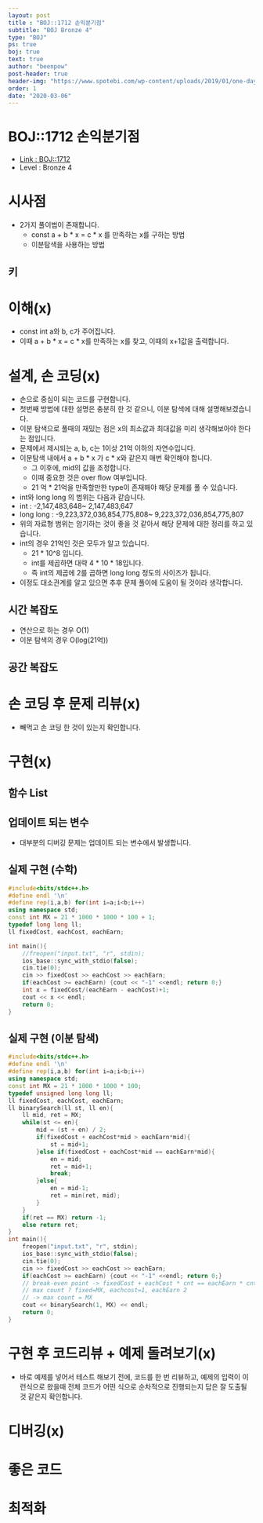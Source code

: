 ```yaml
---
layout: post
title : "BOJ::1712 손익분기점"
subtitle: "BOJ Bronze 4"
type: "BOJ"
ps: true
boj: true
text: true
author: "beenpow"
post-header: true
header-img: "https://www.spotebi.com/wp-content/uploads/2019/01/one-day-day-one-workout-motivation-spotebi.jpg"
order: 1
date: "2020-03-06"
---
```



# BOJ::1712 손익분기점
- [Link : BOJ::1712](https://www.acmicpc.net/problem/1712)
- Level : Bronze 4

# 시사점
- 2가지 풀이법이 존재합니다.
  - const a + b * x = c * x 를 만족하는 x를 구하는 방법
  - 이분탐색을 사용하는 방법

## 키

# 이해(x)
- const int a와 b, c가 주어집니다.
- 이때 a + b * x = c * x를 만족하는 x를 찾고, 이때의 x+1값을 출력합니다.

# 설계, 손 코딩(x)
- 손으로 중심이 되는 코드를 구현합니다.
- 첫번째 방법에 대한 설명은 충분히 한 것 같으니, 이분 탐색에 대해 설명해보겠습니다.
- 이분 탐색으로 풀때의 재밌는 점은 x의 최소값과 최대값을 미리 생각해보아야 한다는 점입니다.
- 문제에서 제시되는 a, b, c는 1이상 21억 이하의 자연수입니다.
- 이분탐색 내에서 a + b * x 가 c * x와 같은지 매번 확인해야 합니다.
  - 그 이후에, mid의 값을 조정합니다.
  - 이때 중요한 것은 over flow 여부입니다.
  - 21 억 * 21억을 만족할만한 type이 존재해야 해당 문제를 풀 수 있습니다.
- int와 long long 의 범위는 다음과 같습니다.
- int       : -2,147,483,648~ 2,147,483,647
- long long : -9,223,372,036,854,775,808~ 9,223,372,036,854,775,807 
- 위의 자료형 범위는 암기하는 것이 좋을 것 같아서 해당 문제에 대한 정리를 하고 있습니다.
- int의 경우 21억인 것은 모두가 알고 있습니다.
  - 21 * 10^8 입니다.
  - int를 제곱하면 대략 4 * 10 * 18입니다.
  - 즉 int의 제곱에 2를 곱하면 long long 정도의 사이즈가 됩니다.
- 이정도 대소관계를 알고 있으면 추후 문제 풀이에 도움이 될 것이라 생각합니다.


## 시간 복잡도
- 연산으로 하는 경우 O(1)
- 이분 탐색의 경우 O(log(21억))

## 공간 복잡도

# 손 코딩 후 문제 리뷰(x)
- 빼먹고 손 코딩 한 것이 있는지 확인합니다.

# 구현(x)

## 함수 List 

## 업데이트 되는 변수
- 대부분의 디버깅 문제는 업데이트 되는 변수에서 발생합니다.

## 실제 구현 (수학)

```cpp
#include<bits/stdc++.h>
#define endl '\n'
#define rep(i,a,b) for(int i=a;i<b;i++)
using namespace std;
const int MX = 21 * 1000 * 1000 * 100 + 1;
typedef long long ll;
ll fixedCost, eachCost, eachEarn;

int main(){
    //freopen("input.txt", "r", stdin);
    ios_base::sync_with_stdio(false);
    cin.tie(0);
    cin >> fixedCost >> eachCost >> eachEarn;
    if(eachCost >= eachEarn) {cout << "-1" <<endl; return 0;}
    int x = fixedCost/(eachEarn - eachCost)+1;
    cout << x << endl;
    return 0;
}
```

## 실제 구현 (이분 탐색)

```cpp
#include<bits/stdc++.h>
#define endl '\n'
#define rep(i,a,b) for(int i=a;i<b;i++)
using namespace std;
const int MX = 21 * 1000 * 1000 * 100;
typedef unsigned long long ll;
ll fixedCost, eachCost, eachEarn;
ll binarySearch(ll st, ll en){
    ll mid, ret = MX;
    while(st <= en){
        mid = (st + en) / 2;
        if(fixedCost + eachCost*mid > eachEarn*mid){
            st = mid+1;
        }else if(fixedCost + eachCost*mid == eachEarn*mid){
            en = mid;
            ret = mid+1;
            break;
        }else{
            en = mid-1;
            ret = min(ret, mid);
        }
    }
    if(ret == MX) return -1;
    else return ret;
}
int main(){
    freopen("input.txt", "r", stdin);
    ios_base::sync_with_stdio(false);
    cin.tie(0);
    cin >> fixedCost >> eachCost >> eachEarn;
    if(eachCost >= eachEarn) {cout << "-1" <<endl; return 0;}
    // break-even point -> fixedCost + eachCost * cnt == eachEarn * cnt
    // max count ? fixed=MX, eachcost=1, eachEarn 2
    // -> max count = MX
    cout << binarySearch(1, MX) << endl;
    return 0;
}
```

# 구현 후 코드리뷰 + 예제 돌려보기(x)
- 바로 예제를 넣어서 테스트 해보기 전에, 코드를 한 번 리뷰하고, 예제의 입력이 이런식으로 왔을때
  전체 코드가 어떤 식으로 순차적으로 진행되는지 답은 잘 도출될 것 같은지 확인합니다.

# 디버깅(x)

# 좋은 코드

# 최적화
